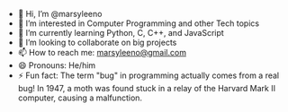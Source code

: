 - 👋 Hi, I’m @marsyleeno
- 👀 I’m interested in Computer Programming and other Tech topics
- 🌱 I’m currently learning Python, C, C++, and JavaScript
- 💞️ I’m looking to collaborate on big projects
- 📫 How to reach me: marsyleeno@gmail.com
- 😄 Pronouns: He/him
- ⚡ Fun fact: The term "bug" in programming actually comes from a real bug! In 1947, a moth was found stuck in a relay of the Harvard Mark II computer, causing a malfunction.
